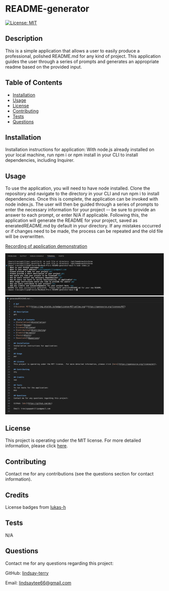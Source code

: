 
# README-generator
[![License: MIT](https://img.shields.io/badge/License-MIT-yellow.svg)](https://opensource.org/licenses/MIT)

## Description
This is a simple application that allows a user to easily produce a professional, polished README.md for any kind of project.  This application guides the user through a series of prompts and generates an appropriate readme based on the provided input.

## Table of Contents
* [Installation](#installation)
* [Usage](#usage)
* [License](#license)
* [Contributing](#contributing)
* [Tests](#tests)
* [Questions](#questions)

## Installation
Installation instructions for application:
With node.js already installed on your local machine, run npm i or npm install in your CLI to install dependencies, including Inquirer.

## Usage
To use the application, you will need to have node installed.  Clone the repository and navigate to the directory in your CLI and run npm i to install dependencies.  Once this is complete, the application can be invoked with node index.js.  The user will then be guided through a series of prompts to enter the necessary information for your project -- be sure to provide an answer to each prompt, or enter N/A if applicable. Following this, the application will generate the README for your project, saved as eneratedREADME.md by default in your directory.  If any mistakes occurred or if changes need to be made, the process can be repeated and the old file will be overwritten.

[Recording of application demonstration](https://drive.google.com/file/d/1cK37zw-G8KeAT_PkbeX6qDoaoLui4CAw/view?usp=drive_link)

![Screenshot of application running in console](./assets/images/Sample%20Readme%20CLI.png)
![Screenshot of generated README](./assets/images/Sample%20Readme%20markdown.png)

## License
This project is operating under the MIT license.  For more detailed information, please click [here](https://opensource.org/license/mit).

## Contributing
Contact me for any contributions (see the questions section for contact information).

## Credits
License badges from [lukas-h](https://gist.github.com/lukas-h/2a5d00690736b4c3a7ba)

## Tests
N/A

## Questions
Contact me for any questions regarding this project:

GitHub: [lindsay-terry](https://github.com/lindsay-terry)

Email: lindsaytee66@gmail.com

